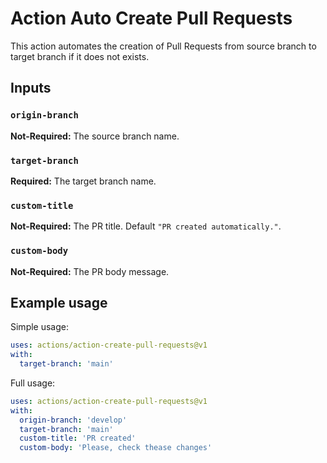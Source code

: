 Action Auto Create Pull Requests
===========================

This action automates the creation of Pull Requests from source branch to target branch if it does not exists.

## Inputs

### `origin-branch`
**Not-Required:** The source branch name.

### `target-branch`
**Required:** The target branch name.

### `custom-title`
**Not-Required:** The PR title. Default `"PR created automatically."`.

### `custom-body`
**Not-Required:** The PR body message.

## Example usage

Simple usage:

```yaml
uses: actions/action-create-pull-requests@v1
with:
  target-branch: 'main'
```

Full usage:
```yaml
uses: actions/action-create-pull-requests@v1
with:
  origin-branch: 'develop'
  target-branch: 'main'
  custom-title: 'PR created'
  custom-body: 'Please, check thease changes'
```
